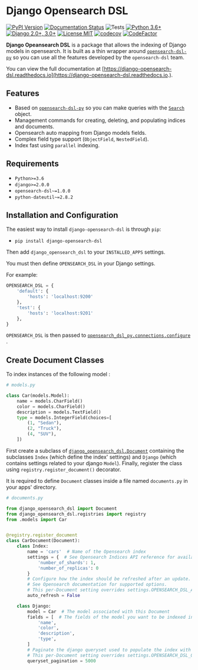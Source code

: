 Django Opensearch DSL
=====================

[![PyPI Version](https://badge.fury.io/py/django-opensearch-dsl.svg)](https://badge.fury.io/py/django-opensearch-dsl)
[![Documentation Status](https://readthedocs.org/projects/django-opensearch-dsl/badge/?version=latest)](https://django-opensearch-dsl.readthedocs.io/en/latest/?badge=latest)
![Tests](https://github.com/qcoumes/django-opensearch-dsl/workflows/Tests/badge.svg)
[![Python 3.6+](https://img.shields.io/badge/Python-3.6+-brightgreen.svg)](#)
[![Django 2.0+, 3.0+](https://img.shields.io/badge/Django-2.0+,%203.0+-brightgreen.svg)](#)
[![License MIT](https://img.shields.io/badge/license-MIT-brightgreen.svg)](https://github.com/qcoumes/django-opensearch-dsl/blob/master/LICENSE)
[![codecov](https://codecov.io/gh/qcoumes/django-opensearch-dsl/branch/master/graph/badge.svg)](https://codecov.io/gh/qcoumes/django-opensearch-dsl)
[![CodeFactor](https://www.codefactor.io/repository/github/qcoumes/django-opensearch-dsl/badge)](https://www.codefactor.io/repository/github/qcoumes/django-opensearch-dsl)

**Django Opeansearch DSL** is a package that allows the indexing of Django models in opensearch. It is built as a thin
wrapper around [`opensearch-dsl-py`](https://github.com/opensearch-project/opensearch-dsl-py)
so you can use all the features developed by the `opensearch-dsl` team.

You can view the full documentation
at [https://django-opensearch-dsl.readthedocs.io](https://django-opensearch-dsl.readthedocs.io.).

## Features

- Based on [`opensearch-dsl-py`](https://github.com/opensearch-project/opensearch-dsl-py) so you can make queries with
  the [`Search`](https://elasticsearch-dsl.readthedocs.io/en/latest/search_dsl.html#the-search-object)
  object.
- Management commands for creating, deleting, and populating indices and documents.
- Opensearch auto mapping from Django models fields.
- Complex field type support (`ObjectField`, `NestedField`).
- Index fast using `parallel` indexing.

## Requirements

* `Python>=3.6`
* `django>=2.0.0`
* `opensearch-dsl~=1.0.0`
* `python-dateutil~=2.8.2`

## Installation and Configuration

The easiest way to install `django-opensearch-dsl` is through `pip`:

* `pip install django-opensearch-dsl`

Then add `django_opensearch_dsl` to your `INSTALLED_APPS` settings.

You must then define `OPENSEARCH_DSL` in your Django settings.

For example:

```python
OPENSEARCH_DSL = {
    'default': {
        'hosts': 'localhost:9200'
    },
    'test': {
        'hosts': 'localhost:9201'
    },
}
```

`OPENSEARCH_DSL` is then passed
to [`opensearch_dsl_py.connections.configure`](http://elasticsearch-dsl.readthedocs.io/en/stable/configuration.html#multiple-clusters)
.

## Create Document Classes

To index instances of the following model :

```python
# models.py

class Car(models.Model):
    name = models.CharField()
    color = models.CharField()
    description = models.TextField()
    type = models.IntegerField(choices=[
        (1, "Sedan"),
        (2, "Truck"),
        (4, "SUV"),
    ])
```

First create a subclass of [`django_opensearch_dsl.Document`](/document/) containing the subclasses `Index`
(which define the index' settings) and `Django` (which contains settings related to your django `Model`). Finally,
register the class using `registry.register_document()` decorator.

It is required to define `Document` classes inside a file named `documents.py` in your apps' directory.

```python
# documents.py

from django_opensearch_dsl import Document
from django_opensearch_dsl.registries import registry
from .models import Car


@registry.register_document
class CarDocument(Document):
    class Index:
        name = 'cars'  # Name of the Opensearch index
        settings = {  # See Opensearch Indices API reference for available settings
            'number_of_shards': 1,
            'number_of_replicas': 0
        }
        # Configure how the index should be refreshed after an update.
        # See Opensearch documentation for supported options.
        # This per-Document setting overrides settings.OPENSEARCH_DSL_AUTO_REFRESH.
        auto_refresh = False

    class Django:
        model = Car  # The model associated with this Document        
        fields = [  # The fields of the model you want to be indexed in Opensearch
            'name',
            'color',
            'description',
            'type',
        ]
        # Paginate the django queryset used to populate the index with the specified size
        # This per-Document setting overrides settings.OPENSEARCH_DSL_QUERYSET_PAGINATION.
        queryset_pagination = 5000
```
